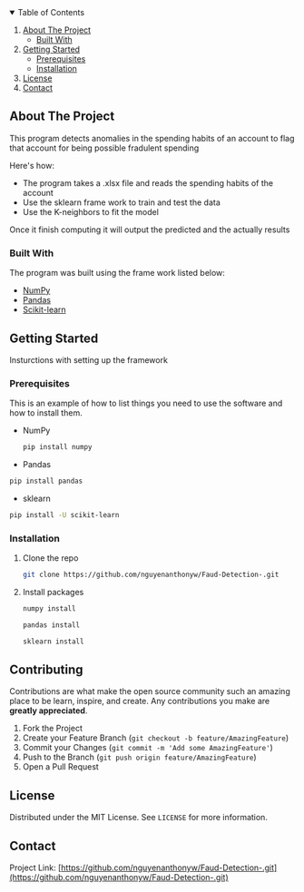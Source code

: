 


<!-- TABLE OF CONTENTS -->
<details open="open">
  <summary>Table of Contents</summary>
  <ol>
    <li>
      <a href="#about-the-project">About The Project</a>
      <ul>
        <li><a href="#built-with">Built With</a></li>
      </ul>
    </li>
    <li>
      <a href="#getting-started">Getting Started</a>
      <ul>
        <li><a href="#prerequisites">Prerequisites</a></li>
        <li><a href="#installation">Installation</a></li>
      </ul>
    </li>
    <li><a href="#license">License</a></li>
    <li><a href="#contact">Contact</a></li>
  </ol>
</details>



<!-- ABOUT THE PROJECT -->
## About The Project

This program detects anomalies in the spending habits of an account to flag that account for being possible fradulent spending

Here's how:
* The program takes a .xlsx file and reads the spending habits of the account
* Use the sklearn frame work to train and test the data 
* Use the K-neighbors to fit the model

Once it finish computing it will output the predicted and the actually results

### Built With

The program was built using the frame work listed below:
* [NumPy](https://numpy.org/)
* [Pandas](https://pandas.pydata.org/)
* [Scikit-learn](https://scikit-learn.org/stable/)



<!-- GETTING STARTED -->
## Getting Started

Insturctions with setting up the framework

### Prerequisites

This is an example of how to list things you need to use the software and how to install them.
* NumPy
  ```sh
  pip install numpy
  ```
 * Pandas
  ```sh
  pip install pandas
  ```
  * sklearn 
  ```sh
  pip install -U scikit-learn
  ```
  

### Installation

1. Clone the repo
   ```sh
   git clone https://github.com/nguyenanthonyw/Faud-Detection-.git
   ```
2. Install packages
   ```sh
   numpy install
   ```
      ```sh
   pandas install
   ```
      ```sh
   sklearn install
   ```


<!-- CONTRIBUTING -->
## Contributing

Contributions are what make the open source community such an amazing place to be learn, inspire, and create. Any contributions you make are **greatly appreciated**.

1. Fork the Project
2. Create your Feature Branch (`git checkout -b feature/AmazingFeature`)
3. Commit your Changes (`git commit -m 'Add some AmazingFeature'`)
4. Push to the Branch (`git push origin feature/AmazingFeature`)
5. Open a Pull Request



<!-- LICENSE -->
## License

Distributed under the MIT License. See `LICENSE` for more information.



<!-- CONTACT -->
## Contact

Project Link: [https://github.com/nguyenanthonyw/Faud-Detection-.git](https://github.com/nguyenanthonyw/Faud-Detection-.git)



